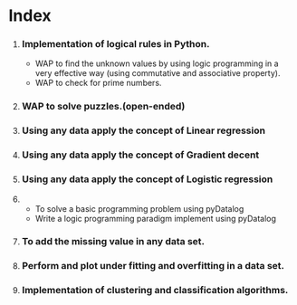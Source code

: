 # **Index**
 1. ### Implementation of logical rules in Python.
    - WAP to find the unknown values by using logic programming in a very effective way (using commutative and associative property).
    - WAP to check for prime numbers.
 2. ### WAP to solve puzzles.(open-ended)
 3. ### Using any data apply the concept of Linear regression
 4. ### Using any data apply the concept of Gradient decent
 5. ### Using any data apply the concept of Logistic regression
 6. -  To solve a basic programming problem using pyDatalog
    -  Write a logic programming paradigm implement using pyDatalog
 7. ### To add the missing value in any data set.
 8. ### Perform and plot under fitting and overfitting in a data set.
 9. ### Implementation of clustering and classification algorithms.   